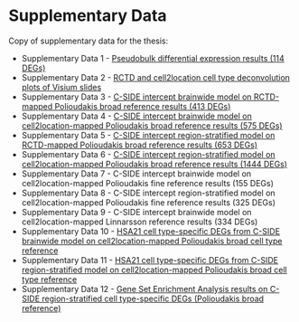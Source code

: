 # Supplementary Data

Copy of supplementary data for the thesis:

- Supplementary Data 1 - [Pseudobulk differential expression results (114 DEGs)](https://github.com/krademaker/MSc_thesis_DKFZ_reproducibility/blob/main/supplementary_data/Suppl_Data_1.csv)
- Supplementary Data 2 - [RCTD and cell2location cell type deconvolution plots of Visium slides](https://github.com/krademaker/MSc_thesis_DKFZ_reproducibility/blob/main/supplementary_data/Suppl_Data_2.png)
- Supplementary Data 3 - [C-SIDE intercept brainwide model on RCTD-mapped Polioudakis broad reference results (413 DEGs)](https://github.com/krademaker/MSc_thesis_DKFZ_reproducibility/blob/main/supplementary_data/Suppl_Data_3.csv)
- Supplementary Data 4 - [C-SIDE intercept brainwide model on cell2location-mapped Polioudakis broad reference results (575 DEGs)](https://github.com/krademaker/MSc_thesis_DKFZ_reproducibility/blob/main/supplementary_data/Suppl_Data_4.csv)
- Supplementary Data 5 - [C-SIDE intercept region-stratified model on RCTD-mapped Polioudakis broad reference results (653 DEGs)](https://github.com/krademaker/MSc_thesis_DKFZ_reproducibility/blob/main/supplementary_data/Suppl_Data_5.csv)
- Supplementary Data 6 - [C-SIDE intercept region-stratified model on cell2location-mapped Polioudakis broad reference results (1444
DEGs)](https://github.com/krademaker/MSc_thesis_DKFZ_reproducibility/blob/main/supplementary_data/Suppl_Data_6.csv)
- Supplementary Data 7 - C-SIDE intercept brainwide model on cell2location-mapped Polioudakis fine reference results (155 DEGs)
- Supplementary Data 8 - C-SIDE intercept region-stratified model on cell2location-mapped Polioudakis fine reference results (325
DEGs)
- Supplementary Data 9 - C-SIDE intercept brainwide model on cell2location-mapped Linnarsson reference results (334 DEGs)
- Supplementary Data 10 - [HSA21 cell type-specific DEGs from C-SIDE brainwide model on cell2location-mapped Polioudakis broad
cell type reference](https://github.com/krademaker/MSc_thesis_DKFZ_reproducibility/blob/main/supplementary_data/Suppl_Data_10.csv)
- Supplementary Data 11 - [HSA21 cell type-specific DEGs from C-SIDE region-stratified model on cell2location-mapped Polioudakis
broad cell type reference](https://github.com/krademaker/MSc_thesis_DKFZ_reproducibility/blob/main/supplementary_data/Suppl_Data_11.csv)
- Supplementary Data 12 - [Gene Set Enrichment Analysis results on C-SIDE region-stratified cell type-specific DEGs (Polioudakis
broad reference)](https://github.com/krademaker/MSc_thesis_DKFZ_reproducibility/blob/main/supplementary_data/Suppl_Data_12.csv)
